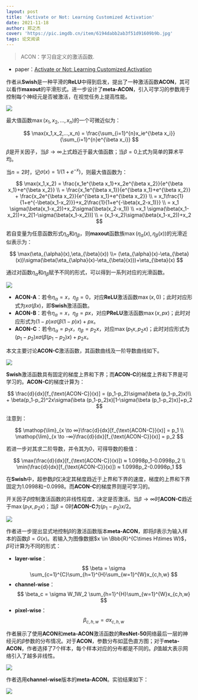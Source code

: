 ```yaml
---
layout: post
title: 'Activate or Not: Learning Customized Activation'
date: 2021-11-18
author: 郑之杰
cover: 'https://pic.imgdb.cn/item/6194dabb2ab3f51d91609b9b.jpg'
tags: 论文阅读
---
```


> ACON：学习自定义的激活函数.

- paper：[Activate or Not: Learning Customized Activation](https://arxiv.org/abs/2009.04759)

作者从**Swish**是一种平滑的**ReLU**中得到启发，提出了一种激活函数**ACON**，其可以看作**maxout**的平滑形式。进一步设计了**meta-ACON**，引入可学习的参数用于控制每个神经元是否被激活，在视觉任务上提高性能。

![](https://pic.imgdb.cn/item/6195fc122ab3f51d911655c7.jpg)

最大值函数$\max(x_1,x_2,...,x_n)$的一个可微近似为：

$$ \max(x_1,x_2,...,x_n) = \frac{\sum_{i=1}^{n}x_ie^{\beta x_i}}{\sum_{i=1}^{n}e^{\beta x_i}} $$

$\beta$是开关因子，当$\beta \to ∞$上式趋近于最大值函数；当$\beta =0$上式为简单的算术平均。

当$n=2$时，记$\sigma(x) = 1/(1+e^{-x})$，则最大值函数为：

$$ \max(x_1,x_2) = \frac{x_1e^{\beta x_1}+x_2e^{\beta x_2}}{e^{\beta x_1}+e^{\beta x_2}} \\ =  \frac{x_1e^{\beta x_1}}{e^{\beta x_1}+e^{\beta x_2}} + \frac{x_2e^{\beta x_2}}{e^{\beta x_1}+e^{\beta x_2}} \\ = x_1\frac{1}{1+e^{-\beta(x_1-x_2)}}+x_2\frac{1}{1+e^{-\beta(x_2-x_1)}} \\ = x_1 \sigma(\beta(x_1-x_2))+x_2\sigma(\beta(x_2-x_1)) \\ =x_1 \sigma(\beta(x_1-x_2))+x_2[1-\sigma(\beta(x_1-x_2))] \\ = (x_1-x_2)\sigma(\beta(x_1-x_2))+x_2 $$

若自变量为任意函数形式$\eta_{\alpha}$和$\eta_{\beta}$，则**maxout**函数族$\max(\eta_{\alpha}(x),\eta_{\beta}(x))$的光滑近似表示为：

$$ \max(\eta_{\alpha}(x),\eta_{\beta}(x)) \\=  (\eta_{\alpha}(x)-\eta_{\beta}(x))\sigma(\beta(\eta_{\alpha}(x)-\eta_{\beta}(x)))+\eta_{\beta}(x) $$

通过对函数$\eta_{\alpha}$和$\eta_{\beta}$赋予不同的形式，可以得到一系列对应的光滑函数。

![](https://pic.imgdb.cn/item/6196029e2ab3f51d911bfb66.jpg)

- **ACON-A**：若令$\eta_{\alpha}=x$，$\eta_{\beta}=0$，对应**ReLU**激活函数$\max(x,0)$；此时对应形式为$x\sigma(\beta x)$，即**Swish**激活函数。
- **ACON-B**：若令$\eta_{\alpha}=x$，$\eta_{\beta}=px$，对应**PReLU**激活函数$\max(x,px)$；此时对应形式为$(1-p)x\sigma(\beta (1-p)x)+px$。
- **ACON-C**：若令$\eta_{\alpha}=p_1x$，$\eta_{\beta}=p_2x$，对应$\max(p_1x,p_2x)$；此时对应形式为$(p_1-p_2)x\sigma(\beta (p_1-p_2)x)+p_2x$。
  
本文主要讨论**ACON-C**激活函数，其函数曲线及一阶导数曲线如下。

![](https://pic.imgdb.cn/item/61960c882ab3f51d91234d53.jpg)

**Swish**激活函数具有固定的梯度上界和下界；而**ACON-C**的梯度上界和下界是可学习的。**ACON-C**的梯度计算为：

$$ \frac{d}{dx}[f_{\text{ACON-C}}(x)] = (p_1-p_2)\sigma(\beta (p_1-p_2)x)\\ + \beta(p_1-p_2)^2x\sigma(\beta (p_1-p_2)x)[1-\sigma(\beta (p_1-p_2)x)]+p_2 $$

注意到：

$$ \mathop{\lim}_{x \to ∞}\frac{d}{dx}[f_{\text{ACON-C}}(x)] = p_1 \\ \mathop{\lim}_{x \to -∞}\frac{d}{dx}[f_{\text{ACON-C}}(x)] = p_2  $$

若进一步对其求二阶导数，并令其为$0$，可得导数的极值：

$$ \max(\frac{d}{dx}[f_{\text{ACON-C}}(x)]) ≈ 1.0998p_1-0.0998p_2 \\ \min(\frac{d}{dx}[f_{\text{ACON-C}}(x)]) ≈ 1.0998p_2-0.0998p_1 $$

在**Swish**中，超参数$\beta$仅决定其梯度趋近于上界和下界的速度，梯度的上界和下界固定为$1.0998$和$-0.0998$。而**ACON-C**的梯度界则是可学习的。

开关因子$\beta$控制激活函数的非线性程度，决定是否激活。当$\beta \to ∞$时**ACON-C**趋近于$\max(p_1x,p_2x)$；当$\beta =0$时**ACON-C**为$(p_1-p_2)x/2$。

![](https://pic.imgdb.cn/item/61960d412ab3f51d9123fe0c.jpg)

作者进一步提出显式地控制$\beta$的激活函数版本**meta-ACON**，即将$\beta$表示为输入样本的函数$\beta=G(x)$。若输入为图像数据$x \in \Bbb{R}^{C\times H\times W}$，$\beta$可计算为不同的形式：
- **layer-wise**：
$$ \beta = \sigma \sum_{c=1}^{C}\sum_{h=1}^{H}\sum_{w=1}^{W}x_{c,h,w} $$
- **channel-wise**：
$$ \beta_c = \sigma W_1W_2 \sum_{h=1}^{H}\sum_{w=1}^{W}x_{c,h,w} $$
- **pixel-wise**：
$$ \beta_{c,h,w} = \sigma x_{c,h,w} $$

作者展示了使用**ACON**和**meta-ACON**激活函数的**ResNet-50**网络最后一层的神经元的$\beta$参数的分布情况。对于**ACON**，参数分布如蓝色直方图；对于**meta-ACON**，作者选择了$7$个样本，每个样本对应的分布都是不同的。$\beta$值越大表示网络引入了越多非线性。

![](https://pic.imgdb.cn/item/61960fde2ab3f51d9125ef87.jpg)

作者选用**channel-wise**版本的**meta-ACON**。实验结果如下：

![](https://pic.imgdb.cn/item/61960da22ab3f51d91244e85.jpg)